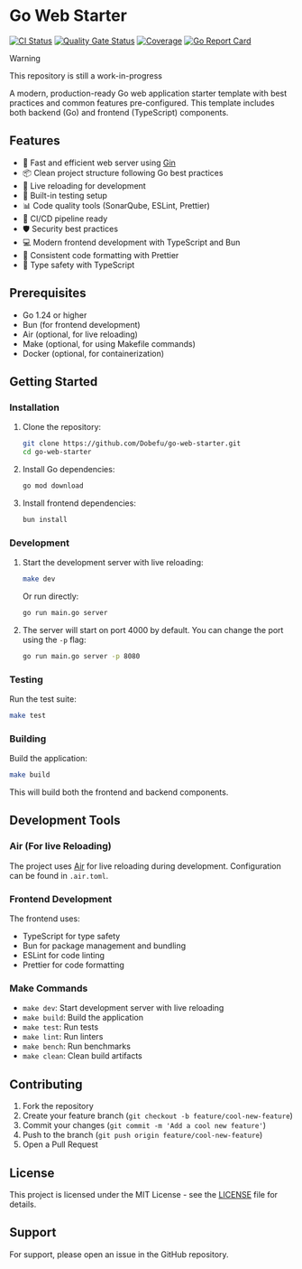 # Go Web Starter

[![CI Status](https://github.com/Dobefu/go-web-starter/actions/workflows/ci.yml/badge.svg)](https://github.com/Dobefu/go-web-starter/actions/workflows/ci.yml)
[![Quality Gate Status](https://sonarcloud.io/api/project_badges/measure?project=Dobefu_go-web-starter&metric=alert_status)](https://sonarcloud.io/summary/new_code?id=Dobefu_go-web-starter)
[![Coverage](https://sonarcloud.io/api/project_badges/measure?project=Dobefu_go-web-starter&metric=coverage)](https://sonarcloud.io/summary/new_code?id=Dobefu_go-web-starter)
[![Go Report Card](https://goreportcard.com/badge/github.com/Dobefu/go-web-starter)](https://goreportcard.com/report/github.com/Dobefu/go-web-starter)

> [!WARNING]
> This repository is still a work-in-progress

A modern, production-ready Go web application starter template with best practices and common features pre-configured. This template includes both backend (Go) and frontend (TypeScript) components.

## Features

- 🚀 Fast and efficient web server using [Gin](https://github.com/gin-gonic/gin)
- 📦 Clean project structure following Go best practices
- 🔧 Live reloading for development
- 🧪 Built-in testing setup
- 📊 Code quality tools (SonarQube, ESLint, Prettier)
- 🔄 CI/CD pipeline ready
- 🛡️ Security best practices
- 💻 Modern frontend development with TypeScript and Bun
- 🎨 Consistent code formatting with Prettier
- 📝 Type safety with TypeScript

## Prerequisites

- Go 1.24 or higher
- Bun (for frontend development)
- Air (optional, for live reloading)
- Make (optional, for using Makefile commands)
- Docker (optional, for containerization)

## Getting Started

### Installation

1. Clone the repository:

   ```bash
   git clone https://github.com/Dobefu/go-web-starter.git
   cd go-web-starter
   ```

2. Install Go dependencies:

   ```bash
   go mod download
   ```

3. Install frontend dependencies:

   ```bash
   bun install
   ```

### Development

1. Start the development server with live reloading:

   ```bash
   make dev
   ```

   Or run directly:

   ```bash
   go run main.go server
   ```

2. The server will start on port 4000 by default. You can change the port using the `-p` flag:

   ```bash
   go run main.go server -p 8080
   ```

### Testing

Run the test suite:

```bash
make test
```

### Building

Build the application:

```bash
make build
```

This will build both the frontend and backend components.

## Development Tools

### Air (For live Reloading)

The project uses [Air](https://github.com/cosmtrek/air) for live reloading during development. Configuration can be found in `.air.toml`.

### Frontend Development

The frontend uses:

- TypeScript for type safety
- Bun for package management and bundling
- ESLint for code linting
- Prettier for code formatting

### Make Commands

- `make dev`: Start development server with live reloading
- `make build`: Build the application
- `make test`: Run tests
- `make lint`: Run linters
- `make bench`: Run benchmarks
- `make clean`: Clean build artifacts

## Contributing

1. Fork the repository
2. Create your feature branch (`git checkout -b feature/cool-new-feature`)
3. Commit your changes (`git commit -m 'Add a cool new feature'`)
4. Push to the branch (`git push origin feature/cool-new-feature`)
5. Open a Pull Request

## License

This project is licensed under the MIT License - see the [LICENSE](LICENSE) file for details.

## Support

For support, please open an issue in the GitHub repository.
